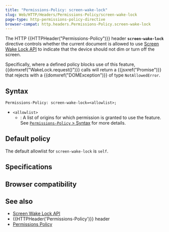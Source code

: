 ```yaml
---
title: "Permissions-Policy: screen-wake-lock"
slug: Web/HTTP/Headers/Permissions-Policy/screen-wake-lock
page-type: http-permissions-policy-directive
browser-compat: http.headers.Permissions-Policy.screen-wake-lock
---
```




The HTTP {{HTTPHeader("Permissions-Policy")}} header **`screen-wake-lock`** directive controls whether the current document is allowed to use [Screen Wake Lock API](/Web/API/Screen_Wake_Lock_API) to indicate that the device should not dim or turn off the screen.

Specifically, where a defined policy blocks use of this feature, {{domxref("WakeLock.request()")}} calls will return a {{jsxref("Promise")}} that rejects with a {{domxref("DOMException")}} of type `NotAllowedError`.

## Syntax

```http
Permissions-Policy: screen-wake-lock=<allowlist>;
```

- `<allowlist>`
  - : A list of origins for which permission is granted to use the feature. See [`Permissions-Policy` > Syntax](/Web/HTTP/Headers/Permissions-Policy#syntax) for more details.

## Default policy

The default allowlist for `screen-wake-lock` is `self`.

## Specifications



## Browser compatibility



## See also

- [Screen Wake Lock API](/Web/API/Screen_Wake_Lock_API)
- {{HTTPHeader('Permissions-Policy')}} header
- [Permissions Policy](/Web/HTTP/Permissions_Policy)
